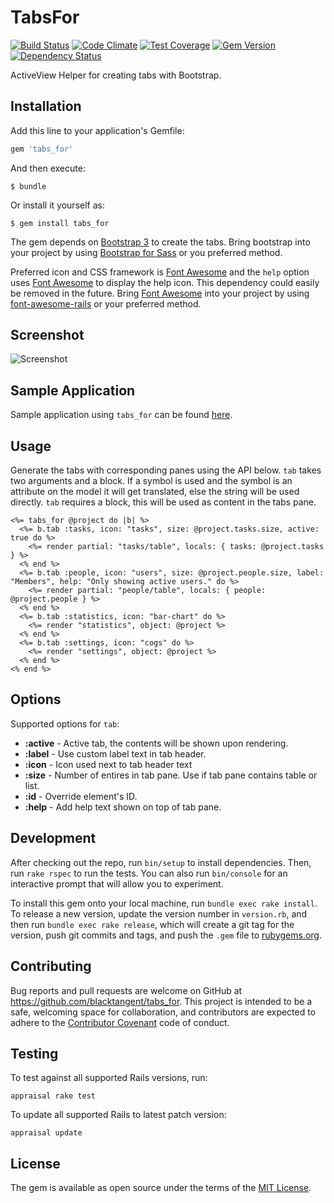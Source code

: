 [travis]: https://travis-ci.org/blacktangent/tabs_for
[codeclimate]: https://codeclimate.com/github/blacktangent/tabs_for
[fontawesome]: https://fortawesome.github.io/Font-Awesome
[fontawesomerails]: https://github.com/bokmann/font-awesome-rails
[coveralls]: https://coveralls.io/r/blacktangent/tabs_for
[rubygems]: https://rubygems.org/gems/tabs_for
[gemnasium]: https://gemnasium.com/blacktangent/tabs_for

# TabsFor

[![Build Status](https://travis-ci.org/blacktangent/tabs_for.svg?branch=master)][travis]
[![Code Climate](https://codeclimate.com/github/blacktangent/tabs_for/badges/gpa.svg)][codeclimate]
[![Test Coverage](http://img.shields.io/coveralls/blacktangent/tabs_for/master.svg)][coveralls]
[![Gem Version](http://img.shields.io/gem/v/tabs_for.svg)][rubygems]
[![Dependency Status](https://gemnasium.com/blacktangent/tabs_for.png)][gemnasium]

ActiveView Helper for creating tabs with Bootstrap.

## Installation

Add this line to your application's Gemfile:

```ruby
gem 'tabs_for'
```

And then execute:

    $ bundle

Or install it yourself as:

    $ gem install tabs_for

The gem depends on [Bootstrap 3](http://getbootstrap.com/) to create the tabs. Bring bootstrap into
your project by using [Bootstrap for Sass](https://github.com/twbs/bootstrap-sass) or you preferred method.

Preferred icon and CSS framework is [Font Awesome][fontawesome] and the `help` option uses
[Font Awesome][fontawesome] to display the help icon. This dependency
could easily be removed in the future.
Bring [Font Awesome][fontawesome] into your project by using
[font-awesome-rails][fontawesomerails] or your preferred method.

## Screenshot
![Screenshot](https://cloud.githubusercontent.com/assets/1222916/9381832/42b92924-4765-11e5-930e-1c5f236173c3.png)

## Sample Application

Sample application using `tabs_for` can be found
[here](https://github.com/blacktangent/tabs_for-demo).

## Usage

Generate the tabs with corresponding panes using the API below. `tab`
takes two arguments and a block. If a symbol is used and the symbol is
an attribute on the model it will get translated, else the string will
be used directly. `tab` requires a block, this will be used as content
in the tabs pane.

```erb
<%= tabs_for @project do |b| %>
  <%= b.tab :tasks, icon: "tasks", size: @project.tasks.size, active: true do %>
    <%= render partial: "tasks/table", locals: { tasks: @project.tasks } %>
  <% end %>
  <%= b.tab :people, icon: "users", size: @project.people.size, label: "Members", help: "Only showing active users." do %>
    <%= render partial: "people/table", locals: { people: @project.people } %>
  <% end %>
  <%= b.tab :statistics, icon: "bar-chart" do %>
    <%= render "statistics", object: @project %>
  <% end %>
  <%= b.tab :settings, icon: "cogs" do %>
    <%= render "settings", object: @project %>
  <% end %>
<% end %>
```

## Options
Supported options for `tab`:

* __:active__ - Active tab, the contents will be shown upon rendering.
* __:label__ - Use custom label text in tab header.
* __:icon__ - Icon used next to tab header text
* __:size__ - Number of entires in tab pane. Use if tab pane contains
  table or list.
* __:id__ - Override element's ID.
* __:help__ - Add help text shown on top of tab pane.

## Development

After checking out the repo, run `bin/setup` to install dependencies. Then, run `rake rspec` to run the tests. You can also run `bin/console` for an interactive prompt that will allow you to experiment.

To install this gem onto your local machine, run `bundle exec rake install`. To release a new version, update the version number in `version.rb`, and then run `bundle exec rake release`, which will create a git tag for the version, push git commits and tags, and push the `.gem` file to [rubygems.org](https://rubygems.org).

## Contributing

Bug reports and pull requests are welcome on GitHub at https://github.com/blacktangent/tabs_for. This project is intended to be a safe, welcoming space for collaboration, and contributors are expected to adhere to the [Contributor Covenant](contributor-covenant.org) code of conduct.

## Testing

To test against all supported Rails versions, run:

```
appraisal rake test
```

To update all supported Rails to latest patch version:

```
appraisal update
```

## License

The gem is available as open source under the terms of the [MIT License](http://opensource.org/licenses/MIT).
